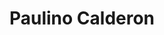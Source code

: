 ---
chapter_leader: Riviera Maya
company: Websec
facebook: ''
image: https://www.blackhat.com/us-16/presenters/headshots/Paulino-Calderon.jpg
job_title: ''
linkedin: ''
notes: Looking for additional activities related to IoT/mIoT security!
project_leader:
- OWASP IoT Goat
sessions:
- OWASP Mobile Security Testing Guide 101
- Mobile Basic Security Testing and Reverse Engineering
- Mobile Security Testing Guide onboarding
- Android and iOS Security Enhancements and Crackme Apps
- Mobile AppSec Verification Standard (MASVS)
- Real world Chaos Engineering
- Hacking ML Applications
- Agile Practices for Security Teams
status: ''
title: Paulino Calderon
travel-from: Mexico
twitter: calderpwn
type: participant
website: calderonpale.com
---